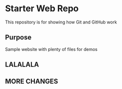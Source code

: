 # Starter Web Repo

This repository is for showing how Git and GitHub work

## Purpose

Sample website with plenty of files for demos

## LALALALA

## MORE CHANGES